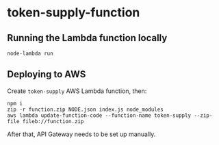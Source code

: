 # token-supply-function

## Running the Lambda function locally
```
node-lambda run
```

## Deploying to AWS
Create `token-supply` AWS Lambda function, then:
```
npm i
zip -r function.zip NODE.json index.js node_modules
aws lambda update-function-code --function-name token-supply --zip-file fileb://function.zip
```

After that, API Gateway needs to be set up manually.
